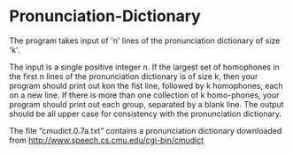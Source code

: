 # Pronunciation-Dictionary
The program takes input of 'n' lines of the pronunciation dictionary of size 'k'.  

The input is a single positive integer n. If the largest set of homophones in the first n lines of the pronunciation dictionary is of size k, then your program should print out kon the fist line, followed by k homophones, each on a new line. If there is more than one collection of k homo-phones, your program should print out each group, separated by a blank line. The output should be all upper case for consistency with the pronunciation dictionary.

The file “cmudict.0.7a.txt” contains a pronunciation dictionary downloaded from http://www.speech.cs.cmu.edu/cgi-bin/cmudict
